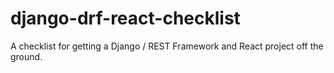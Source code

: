 # django-drf-react-checklist
A checklist for getting a Django / REST Framework and React project off the ground.
